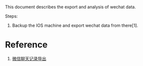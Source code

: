 This document describes the export and analysis of wechat data.

Steps:

1. Backup the IOS machine and export wechat data from there[1].




# Reference

1. [微信聊天记录导出](http://wxbackup.imxfd.com/)
